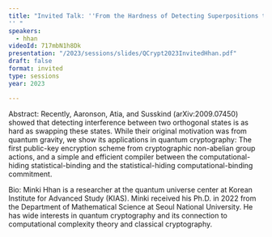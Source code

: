 ```yaml
---
title: "Invited Talk: ''From the Hardness of Detecting Superpositions to Cryptography: Quantum Public Key Encryption and Commitments
'' "
speakers:
  - hhan
videoId: 717mbN1h8Dk
presentation: "/2023/sessions/slides/QCrypt2023InvitedHhan.pdf"
draft: false
format: invited
type: sessions
year: 2023

---
```

Abstract: Recently, Aaronson, Atia, and Susskind (arXiv:2009.07450) showed that detecting interference between two orthogonal states is as hard as swapping these states. While their original motivation was from quantum gravity, we show its applications in quantum cryptography: The first public-key encryption scheme from cryptographic non-abelian group actions, and a simple and efficient compiler between the computational-hiding statistical-binding and the statistical-hiding computational-binding commitment.

Bio: Minki Hhan is a researcher at the quantum universe center at Korean Institute for Advanced Study (KIAS). Minki received his Ph.D. in 2022 from the Department of Mathematical Science at Seoul National University. He has wide interests in quantum cryptography and its connection to computational complexity theory and classical cryptography.


<!-- fields to use above: -->
<!-- videoId: "Vfl9pPh6ipI" -->
<!-- presentation: "/2023/sessions/slides/QCrypt2023TutorialYuen.pdf" -->
